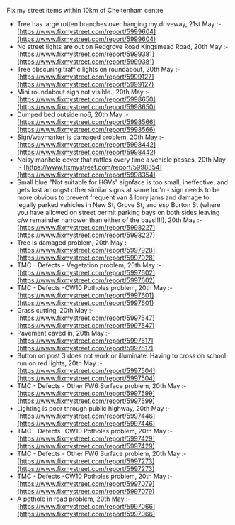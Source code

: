 Fix my street items within 10km of Cheltenham centre

<!-- fix_marker starts -->

- Tree has large rotten branches over hanging my driveway, 21st May :- [https://www.fixmystreet.com/report/5999604](https://www.fixmystreet.com/report/5999604)
- No street lights are out on Redgrove Road Kingsmead Road, 20th May :- [https://www.fixmystreet.com/report/5999381](https://www.fixmystreet.com/report/5999381)
- Tree obscuring traffic lights on roundabout, 20th May :- [https://www.fixmystreet.com/report/5999127](https://www.fixmystreet.com/report/5999127)
- Mini roundabout sign not visible., 20th May :- [https://www.fixmystreet.com/report/5998650](https://www.fixmystreet.com/report/5998650)
- Dumped bed outside no6, 20th May :- [https://www.fixmystreet.com/report/5998566](https://www.fixmystreet.com/report/5998566)
- Sign/waymarker is damaged problem, 20th May :- [https://www.fixmystreet.com/report/5998442](https://www.fixmystreet.com/report/5998442)
- Noisy manhole cover that rattles every time a vehicle passes, 20th May :- [https://www.fixmystreet.com/report/5998354](https://www.fixmystreet.com/report/5998354)
- Small blue "Not suitable for HGVs" signface is too small, ineffective, and gets lost amongst other similar signs at same loc'n - sign needs to be more obvious to prevent frequent van & lorry jams and damage to legally parked vehicles in New St, Grove St, and esp Burton St (where you have allowed on street permit parking bays on both sides leaving c/w remainder narrower than either of the bays!!!!), 20th May :- [https://www.fixmystreet.com/report/5998227](https://www.fixmystreet.com/report/5998227)
- Tree is damaged problem, 20th May :- [https://www.fixmystreet.com/report/5997928](https://www.fixmystreet.com/report/5997928)
- TMC - Defects - Vegetation problem, 20th May :- [https://www.fixmystreet.com/report/5997602](https://www.fixmystreet.com/report/5997602)
- TMC - Defects -CW10 Potholes problem, 20th May :- [https://www.fixmystreet.com/report/5997601](https://www.fixmystreet.com/report/5997601)
- Grass cutting, 20th May :- [https://www.fixmystreet.com/report/5997547](https://www.fixmystreet.com/report/5997547)
- Pavement caved in, 20th May :- [https://www.fixmystreet.com/report/5997517](https://www.fixmystreet.com/report/5997517)
- Button on post 3 does not work or illuminate. Having to cross on school run on red lights, 20th May :- [https://www.fixmystreet.com/report/5997504](https://www.fixmystreet.com/report/5997504)
- TMC - Defects - Other FW6  Surface problem, 20th May :- [https://www.fixmystreet.com/report/5997599](https://www.fixmystreet.com/report/5997599)
- Lighting is poor through public highway, 20th May :- [https://www.fixmystreet.com/report/5997446](https://www.fixmystreet.com/report/5997446)
- TMC - Defects -CW10 Potholes problem, 20th May :- [https://www.fixmystreet.com/report/5997429](https://www.fixmystreet.com/report/5997429)
- TMC - Defects - Other FW6  Surface problem, 20th May :- [https://www.fixmystreet.com/report/5997273](https://www.fixmystreet.com/report/5997273)
- TMC - Defects -CW10 Potholes problem, 20th May :- [https://www.fixmystreet.com/report/5997079](https://www.fixmystreet.com/report/5997079)
- A pothole in road problem, 20th May :- [https://www.fixmystreet.com/report/5997066](https://www.fixmystreet.com/report/5997066)

<!-- fix_marker ends -->